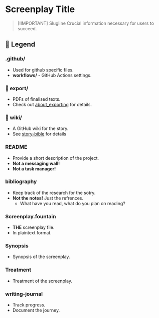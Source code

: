 # Screenplay Title

> [!IMPORTANT] Slugline
>  Crucial information necessary for users to succeed.

## 🧭 Legend

### .github/

- Used for github specific files.
- **workflows/** - GitHub Actions settings.

### 📂 export/

- PDFs of finalised texts.
- Check out [about_exporting](export/about_exporting.md) for details.

### 📂 wiki/

- A GitHub wiki for the story.
- See [story-bible](wiki/story-bible.md) for details

### README

- Provide a short description of the project.
- **Not a messaging wall!**
- **Not a task manager!**

### bibliography

- Keep track of the research for the sotry.
- **Not the notes!** Just the refrences.
  - What have you read, what do you plan on reading?

### Screenplay.fountain

- **THE** screenplay file.
- In plaintext format.

### Synopsis

- Synopsis of the screenplay.

### Treatment

- Treatment of the screenplay.

### writing-journal

- Track progress.
- Document the journey.
